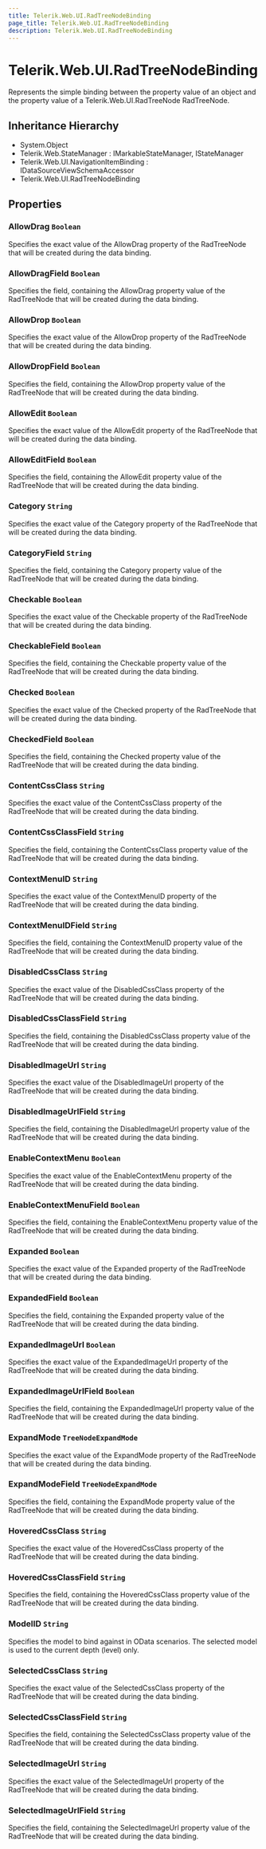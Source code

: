 ```yaml
---
title: Telerik.Web.UI.RadTreeNodeBinding
page_title: Telerik.Web.UI.RadTreeNodeBinding
description: Telerik.Web.UI.RadTreeNodeBinding
---
```


# Telerik.Web.UI.RadTreeNodeBinding

Represents the simple binding between the property value of an object and the property value of a
                   Telerik.Web.UI.RadTreeNode RadTreeNode.

## Inheritance Hierarchy

* System.Object
* Telerik.Web.StateManager : IMarkableStateManager, IStateManager
* Telerik.Web.UI.NavigationItemBinding : IDataSourceViewSchemaAccessor
* Telerik.Web.UI.RadTreeNodeBinding

## Properties

###  AllowDrag `Boolean`

Specifies the exact value of the AllowDrag property of the
                   RadTreeNode that will be created during the data binding.

###  AllowDragField `Boolean`

Specifies the field, containing the AllowDrag property
                   value of the RadTreeNode that will be created during
                   the data binding.

###  AllowDrop `Boolean`

Specifies the exact value of the AllowDrop property of the
                   RadTreeNode that will be created during the data binding.

###  AllowDropField `Boolean`

Specifies the field, containing the AllowDrop property
                   value of the RadTreeNode that will be created during
                   the data binding.

###  AllowEdit `Boolean`

Specifies the exact value of the AllowEdit property of the
                   RadTreeNode that will be created during the data binding.

###  AllowEditField `Boolean`

Specifies the field, containing the AllowEdit property
                   value of the RadTreeNode that will be created during
                   the data binding.

###  Category `String`

Specifies the exact value of the Category property of the
                   RadTreeNode that will be created during the data binding.

###  CategoryField `String`

Specifies the field, containing the Category property
                   value of the RadTreeNode that will be created during
                   the data binding.

###  Checkable `Boolean`

Specifies the exact value of the Checkable property of the
                   RadTreeNode that will be created during the data binding.

###  CheckableField `Boolean`

Specifies the field, containing the Checkable property
                   value of the RadTreeNode that will be created during
                   the data binding.

###  Checked `Boolean`

Specifies the exact value of the Checked property of the
                   RadTreeNode that will be created during the data binding.

###  CheckedField `Boolean`

Specifies the field, containing the Checked property
                   value of the RadTreeNode that will be created during
                   the data binding.

###  ContentCssClass `String`

Specifies the exact value of the ContentCssClass property of the
                   RadTreeNode that will be created during the data binding.

###  ContentCssClassField `String`

Specifies the field, containing the ContentCssClass property
                   value of the RadTreeNode that will be created during
                   the data binding.

###  ContextMenuID `String`

Specifies the exact value of the ContextMenuID property of the
                   RadTreeNode that will be created during the data binding.

###  ContextMenuIDField `String`

Specifies the field, containing the ContextMenuID property
                   value of the RadTreeNode that will be created during
                   the data binding.

###  DisabledCssClass `String`

Specifies the exact value of the DisabledCssClass property of the
                   RadTreeNode that will be created during the data binding.

###  DisabledCssClassField `String`

Specifies the field, containing the DisabledCssClass property
                   value of the RadTreeNode that will be created during
                   the data binding.

###  DisabledImageUrl `String`

Specifies the exact value of the DisabledImageUrl property of the
                   RadTreeNode that will be created during the data binding.

###  DisabledImageUrlField `String`

Specifies the field, containing the DisabledImageUrl property
                   value of the RadTreeNode that will be created during
                   the data binding.

###  EnableContextMenu `Boolean`

Specifies the exact value of the EnableContextMenu property of the
                   RadTreeNode that will be created during the data binding.

###  EnableContextMenuField `Boolean`

Specifies the field, containing the EnableContextMenu property
                   value of the RadTreeNode that will be created during
                   the data binding.

###  Expanded `Boolean`

Specifies the exact value of the Expanded property of the
                   RadTreeNode that will be created during the data binding.

###  ExpandedField `Boolean`

Specifies the field, containing the Expanded property
                   value of the RadTreeNode that will be created during
                   the data binding.

###  ExpandedImageUrl `Boolean`

Specifies the exact value of the ExpandedImageUrl property of the
                   RadTreeNode that will be created during the data binding.

###  ExpandedImageUrlField `Boolean`

Specifies the field, containing the ExpandedImageUrl property
                   value of the RadTreeNode that will be created during
                   the data binding.

###  ExpandMode `TreeNodeExpandMode`

Specifies the exact value of the ExpandMode property of the
                   RadTreeNode that will be created during the data binding.

###  ExpandModeField `TreeNodeExpandMode`

Specifies the field, containing the ExpandMode property
                   value of the RadTreeNode that will be created during
                   the data binding.

###  HoveredCssClass `String`

Specifies the exact value of the HoveredCssClass property of the
                   RadTreeNode that will be created during the data binding.

###  HoveredCssClassField `String`

Specifies the field, containing the HoveredCssClass property
                   value of the RadTreeNode that will be created during
                   the data binding.

###  ModelID `String`

Specifies the model to bind against in OData scenarios. The selected model is used
            to the current depth (level) only.

###  SelectedCssClass `String`

Specifies the exact value of the SelectedCssClass property of the
                   RadTreeNode that will be created during the data binding.

###  SelectedCssClassField `String`

Specifies the field, containing the SelectedCssClass property
                   value of the RadTreeNode that will be created during
                   the data binding.

###  SelectedImageUrl `String`

Specifies the exact value of the SelectedImageUrl property of the
                   RadTreeNode that will be created during the data binding.

###  SelectedImageUrlField `String`

Specifies the field, containing the SelectedImageUrl property
                   value of the RadTreeNode that will be created during
                   the data binding.

